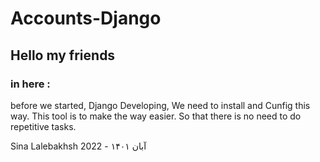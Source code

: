 # Accounts-Django


## Hello my friends

### in here :
before we started, Django Developing, We need to install and Cunfig this way. 
This tool is to make the way easier. So that there is no need to do repetitive tasks.

Sina Lalebakhsh 2022 - ۱۴۰۱ آبان  
